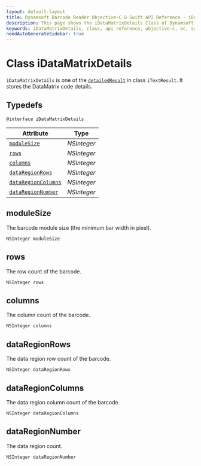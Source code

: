 ```yaml
---
layout: default-layout
title: Dynamsoft Barcode Reader Objective-C & Swift API Reference - iDataMatrixDetails Class
description: This page shows the iDataMatrixDetails Class of Dynamsoft Barcode Reader for iOS SDK.
keywords: iDataMatrixDetails, class, api reference, objective-c, oc, swift
needAutoGenerateSidebar: true
---
```



# Class iDataMatrixDetails

`iDataMatrixDetails` is one of the [`detailedResult`](auxiliary-iTextResult.md#detailedresult) in class `iTextResult`. It stores the DataMatrix code details.

## Typedefs

```objc
@interface iDataMatrixDetails
```  
  
| Attribute | Type |
|---------- | ---- |
| [`moduleSize`](#modulesize) | *NSInteger* |
| [`rows`](#rows) | *NSInteger* |
| [`columns`](#columns) | *NSInteger* |
| [`dataRegionRows`](#dataregionrows) | *NSInteger* |
| [`dataRegionColumns`](#dataregioncolumns) | *NSInteger* |
| [`dataRegionNumber`](#dataregionnumber) | *NSInteger* |

## moduleSize

The barcode module size (the minimum bar width in pixel).

```objc
NSInteger moduleSize
```

## rows

The row count of the barcode.

```objc
NSInteger rows
```

## columns

The column count of the barcode.

```objc
NSInteger columns
```

## dataRegionRows

The data region row count of the barcode.

```objc
NSInteger dataRegionRows
```

## dataRegionColumns

The data region column count of the barcode.

```objc
NSInteger dataRegionColumns
```

## dataRegionNumber

The data region count.

```objc
NSInteger dataRegionNumber
```
